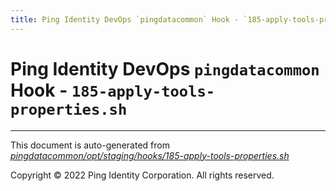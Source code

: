 ```yaml
---
title: Ping Identity DevOps `pingdatacommon` Hook - `185-apply-tools-properties.sh`
---
```


# Ping Identity DevOps `pingdatacommon` Hook - `185-apply-tools-properties.sh`

---
This document is auto-generated from _[pingdatacommon/opt/staging/hooks/185-apply-tools-properties.sh](https://github.com/pingidentity/pingidentity-docker-builds/blob/master/pingdatacommon/opt/staging/hooks/185-apply-tools-properties.sh)_

Copyright © 2022 Ping Identity Corporation. All rights reserved.
